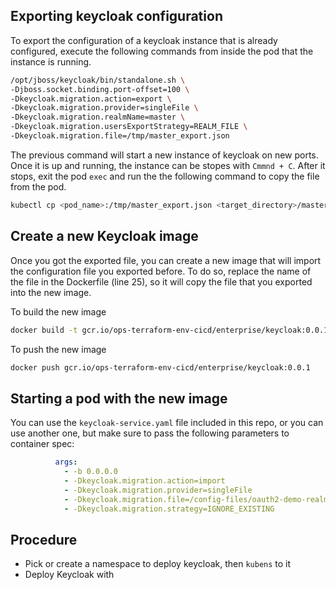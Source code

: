 ## Exporting keycloak configuration
To export the configuration of a keycloak instance that is already configured, execute the following
 commands from inside the pod that the instance is running.

```bash
/opt/jboss/keycloak/bin/standalone.sh \
-Djboss.socket.binding.port-offset=100 \
-Dkeycloak.migration.action=export \
-Dkeycloak.migration.provider=singleFile \
-Dkeycloak.migration.realmName=master \
-Dkeycloak.migration.usersExportStrategy=REALM_FILE \
-Dkeycloak.migration.file=/tmp/master_export.json
```
The previous command will start a new instance of keycloak on new ports. Once it is up and running, 
the instance can be stopes with `Cmmnd + C`. After it stops, exit the pod `exec` and run the 
the following command to copy the file from the pod.

```bash
kubectl cp <pod_name>:/tmp/master_export.json <target_directory>/master_export.json
```
## Create a new Keycloak image
Once you got the exported file, you can create a new image that will import the configuration file 
you exported before. To do so, replace the name of the file in the Dockerfile (line 25), so it will
 copy the file that you exported into the new image.

To build the new image
```bash
docker build -t gcr.io/ops-terraform-env-cicd/enterprise/keycloak:0.0.1 .
```

To push the new image
```bash
docker push gcr.io/ops-terraform-env-cicd/enterprise/keycloak:0.0.1
```
## Starting a pod with the new image
You can use the `keycloak-service.yaml` file included in this repo, or you can use another one, but 
make sure to pass the following parameters to container spec:
```yml
          args:
            - -b 0.0.0.0
            - -Dkeycloak.migration.action=import
            - -Dkeycloak.migration.provider=singleFile
            - -Dkeycloak.migration.file=/config-files/oauth2-demo-realm-config.json
            - -Dkeycloak.migration.strategy=IGNORE_EXISTING
```

## Procedure
- Pick or create a namespace to deploy keycloak, then `kubens` to it
- Deploy Keycloak with